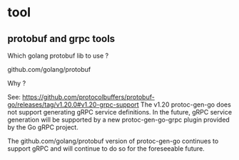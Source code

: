 # tool

## protobuf and grpc tools

Which golang protobuf lib to use ?

github.com/golang/protobuf

Why ?

See: https://github.com/protocolbuffers/protobuf-go/releases/tag/v1.20.0#v1.20-grpc-support
The v1.20 protoc-gen-go does not support generating gRPC service definitions.
In the future, gRPC service generation will be supported by a new protoc-gen-go-grpc plugin provided by the Go gRPC project.

The github.com/golang/protobuf version of protoc-gen-go continues to support gRPC and will continue to do so for the foreseeable future.